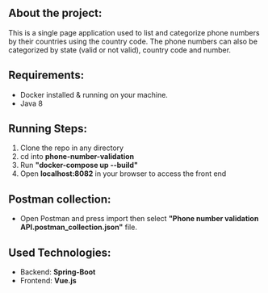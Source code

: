 ## About the project:
This is a single page application used to list and categorize phone numbers by their countries using the country code. The phone numbers can also be categorized by state (valid or not valid), country
code and number.
                                                                  
## Requirements:
 - Docker installed & running on your machine.
 - Java 8

## Running Steps:
 1. Clone the repo in any directory
 2. cd into **phone-number-validation**
 3. Run **"docker-compose up --build"**
 4. Open **localhost:8082** in your browser to access the front end

## Postman collection:
 - Open Postman and press import then select **"Phone number validation API.postman_collection.json"** file.
      
## Used Technologies: 
 - Backend: **Spring-Boot**
 - Frontend: **Vue.js**
